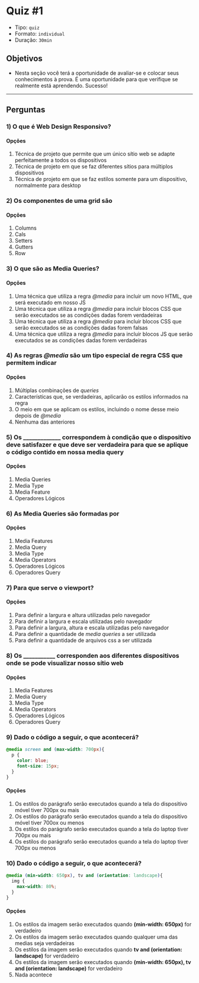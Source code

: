 # Quiz #1

- Tipo: `quiz`
- Formato: `individual`
- Duração: `30min`

## Objetivos

- Nesta seção você terá a oportunidade de avaliar-se e colocar seus
  conhecimentos à prova. É uma oportunidade para que verifique se realmente está
  aprendendo. Sucesso!

***

## Perguntas

### 1) O que é Web Design Responsivo?

#### Opções

1. Técnica de projeto que permite que um único sítio web se adapte perfeitamente
   a todos os dispositivos
2. Técnica de projeto em que se faz diferentes sítios para múltiplos
   dispositivos
3. Técnica de projeto em que se faz estilos somente para um dispositivo,
   normalmente para desktop

<solution style="display:none;">1</solution>

### 2) Os componentes de uma grid são

#### Opções

1. Columns
2. Cals
3. Setters
4. Gutters
5. Row

<solution style="display:none;">1,4,5</solution>

### 3) O que são as Media Queries?

#### Opções

1. Uma técnica que utiliza a regra *@media* para incluir um novo HTML, que será
   executado em nosso JS
2. Uma técnica que utiliza a regra *@media* para incluir blocos CSS que serão
   executados se as condições dadas forem verdadeiras
3. Uma técnica que utiliza a regra *@media* para incluir blocos CSS que serão
   executados se as condições dadas forem falsas
4. Uma técnica que utiliza a regra *@media* para incluir blocos JS que serão
   executados se as condições dadas forem verdadeiras

<solution style="display:none;">2</solution>

### 4) As regras *@media* são um tipo especial de regra CSS que permitem indicar

#### Opções

1. Múltiplas combinações de *queries*
2. Características que, se verdadeiras, aplicarão os estilos informados na regra
3. O meio em que se aplicam os estilos, incluindo o nome desse meio depois de
   *@media*
4. Nenhuma das anteriores

<solution style="display:none;">2,3</solution>

### 5) Os _____________ correspondem à condição que o dispositivo deve satisfazer e que deve ser verdadeira para que se aplique o código contido em nossa media query

#### Opções

1. Media Queries
2. Media Type
3. Media Feature
4. Operadores Lógicos

<solution style="display:none;">3</solution>

### 6) As Media Queries são formadas por

#### Opções

1. Media Features
2. Media Query
3. Media Type
4. Media Operators
5. Operadores Lógicos
6. Operadores Query

<solution style="display:none;">1,3,5</solution>

### 7) Para que serve o viewport?

#### Opções

1. Para definir a largura e altura utilizadas pelo navegador
2. Para definir a largura e escala utilizadas pelo navegador
3. Para definir a largura, altura e escala utilizadas pelo navegador
4. Para definir a quantidade de *media queries* a ser utilizada
5. Para definir a quantidade de arquivos css a ser utilizada

<solution style="display:none;">3</solution>

### 8) Os ___________ corresponden aos diferentes dispositivos onde se pode visualizar nosso sítio web

#### Opções

1. Media Features
2. Media Query
3. Media Type
4. Media Operators
5. Operadores Lógicos
6. Operadores Query

<solution style="display:none;">3</solution>

### 9) Dado o código a seguir, o que acontecerá?

```css
@media screen and (max-width: 700px){
  p {
    color: blue;
    font-size: 15px;
  }
}
```

#### Opções

1. Os estilos do parágrafo serão executados quando a tela do dispositivo móvel
   tiver 700px ou mais
2. Os estilos do parágrafo serão executados quando a tela do dispositivo móvel
   tiver 700ox ou menos
3. Os estilos do parágrafo serão executados quando a tela do laptop tiver 700px
   ou mais
4. Os estilos do parágrafo serão executados quando a tela do laptop tiver 700px
   ou menos

<solution style="display:none;">4</solution>

### 10) Dado o código a seguir, o que acontecerá?

```css
@media (min-width: 650px), tv and (orientation: landscape){
  img {
    max-width: 80%;
  }
}
```

#### Opções

1. Os estilos da imagem serão executados quando **(min-width: 650px)** for
   verdadeiro
2. Os estilos da imagem serão executados quando qualquer uma das medias seja
   verdadeiras
3. Os estilos da imagem serão executados quando **tv and (orientation:
   landscape)** for verdadeiro
4. Os estilos da imagem serão executados quando **(min-width: 650px), tv and
   (orientation: landscape)** for verdadeiro
5. Nada acontece

<solution style="display:none;">4</solution>
